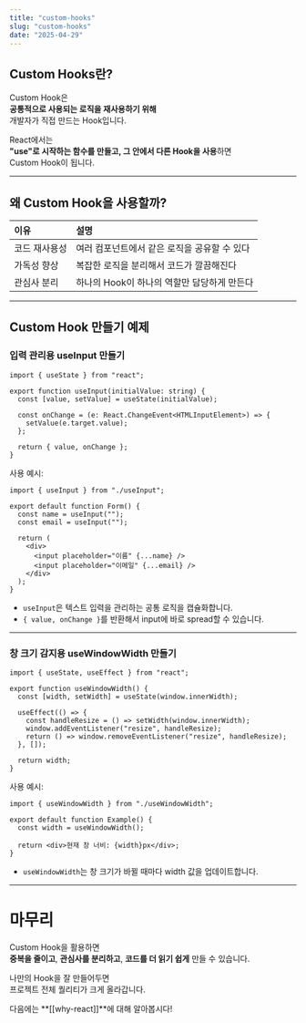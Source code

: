 ```yaml
---
title: "custom-hooks"
slug: "custom-hooks"
date: "2025-04-29"
---
```


## Custom Hooks란?

Custom Hook은  
**공통적으로 사용되는 로직을 재사용하기 위해**  
개발자가 직접 만드는 Hook입니다.

React에서는  
**"use"로 시작하는 함수를 만들고, 그 안에서 다른 Hook을 사용**하면  
Custom Hook이 됩니다.

---

## 왜 Custom Hook을 사용할까?

| 이유          | 설명                                         |
| :------------ | :------------------------------------------- |
| 코드 재사용성 | 여러 컴포넌트에서 같은 로직을 공유할 수 있다 |
| 가독성 향상   | 복잡한 로직을 분리해서 코드가 깔끔해진다     |
| 관심사 분리   | 하나의 Hook이 하나의 역할만 담당하게 만든다  |

---

## Custom Hook 만들기 예제

### 입력 관리용 useInput 만들기

```tsx
import { useState } from "react";

export function useInput(initialValue: string) {
  const [value, setValue] = useState(initialValue);

  const onChange = (e: React.ChangeEvent<HTMLInputElement>) => {
    setValue(e.target.value);
  };

  return { value, onChange };
}
```

사용 예시:

```tsx
import { useInput } from "./useInput";

export default function Form() {
  const name = useInput("");
  const email = useInput("");

  return (
    <div>
      <input placeholder="이름" {...name} />
      <input placeholder="이메일" {...email} />
    </div>
  );
}
```

- `useInput`은 텍스트 입력을 관리하는 공통 로직을 캡슐화합니다.
- `{ value, onChange }`를 반환해서 input에 바로 spread할 수 있습니다.

---

### 창 크기 감지용 useWindowWidth 만들기

```tsx
import { useState, useEffect } from "react";

export function useWindowWidth() {
  const [width, setWidth] = useState(window.innerWidth);

  useEffect(() => {
    const handleResize = () => setWidth(window.innerWidth);
    window.addEventListener("resize", handleResize);
    return () => window.removeEventListener("resize", handleResize);
  }, []);

  return width;
}
```

사용 예시:

```tsx
import { useWindowWidth } from "./useWindowWidth";

export default function Example() {
  const width = useWindowWidth();

  return <div>현재 창 너비: {width}px</div>;
}
```

- `useWindowWidth`는 창 크기가 바뀔 때마다 width 값을 업데이트합니다.

---

# 마무리

Custom Hook을 활용하면  
**중복을 줄이고**, **관심사를 분리하고**, **코드를 더 읽기 쉽게** 만들 수 있습니다.

나만의 Hook을 잘 만들어두면  
프로젝트 전체 퀄리티가 크게 올라갑니다.

다음에는 **[[why-react]]**에 대해 알아봅시다!
